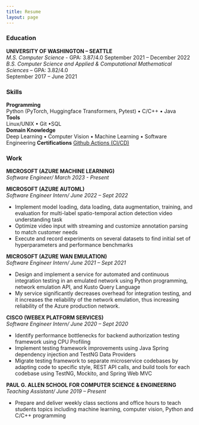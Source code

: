 ```yaml
---
title: Resume
layout: page
---
```

### Education
**UNIVERSITY OF WASHINGTON – SEATTLE**  
*M.S. Computer Science* - GPA: 3.87/4.0
September 2021 – December 2022  
*B.S. Computer Science and Applied & Computational Mathematical Sciences* – GPA: 3.82/4.0  
September 2017 – June 2021  

### Skills
**Programming**  
Python (PyTorch, Huggingface Transformers, Pytest) • C/C++ • Java  
**Tools**  
Linux/UNIX • Git •SQL  
**Domain Knowledge**  
Deep Learning • Computer Vision • Machine Learning • Software Engineering
**Certifications**
[Github Actions (CI/CD)](https://www.credly.com/badges/78998809-fea4-487c-8779-6f7d88dd422d/print)

### Work 
**MICROSOFT (AZURE MACHINE LEARNING)**  
*Software Engineer/ March 2023 - Present* 

**MICROSOFT (AZURE AUTOML)**  
*Software Engineer Intern/ June 2022 – Sept 2022*
- Implement model loading, data loading, data augmentation, training, and evaluation for multi-label spatio-temporal action detection video understanding task
- Optimize video input with streaming and customize annotation parsing to match customer needs
- Execute and record experiments on several datasets to find initial set of hyperparameters and performance benchmarks

**MICROSOFT (AZURE WAN EMULATION)**  
*Software Engineer Intern/ June 2021 – Sept 2021*
- Design and implement a service for automated and continuous integration testing in an emulated network using Python programming, network emulation API, and Kusto Query Language
- My service significantly decreases overhead for integration testing, and it increases the reliability of the network emulation, thus increasing reliability of the Azure production network.

**CISCO (WEBEX PLATFORM SERVICES)**  
*Software Engineer Intern/ June 2020 – Sept 2020*  
- Identify performance bottlenecks for backend authorization testing framework using CPU Profiling
- Implement testing framework improvements using Java Spring dependency injection and TestNG
Data Providers
- Migrate testing framework to separate microservice codebases by adapting code to specific style,
REST API calls, and build tools for each codebase using TestNG, Mockito, and Spring Web MVC

**PAUL G. ALLEN SCHOOL FOR COMPUTER SCIENCE & ENGINEERING**  
*Teaching Assistant/ June 2019 – Present*
- Prepare and deliver weekly class sections and office hours to teach students topics including machine learning, computer vision, Python and C/C++ programming